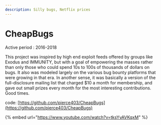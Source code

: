 ```yaml
---
description: Silly bugs, Netflix prices
---
```


# CheapBugs

Active period : 2016-2018

This project was inspired by high end exploit feeds offered by groups like Exodus and IMMUNITY, but with a goal of empowering the masses rather than only those who could spend 10s to 100s of thousands of dollars on bugs. It also was modeled largely on the various bug bounty platforms that were growing in that era. In another sense, it was basically a version of the full-disclosure mailing list that charged $10 a month for membership, and gave out small prizes every month for the most interesting contributions. Good times.

code: [https://github.com/pierce403/CheapBugs](https://github.com/pierce403/CheapBugs)

{% embed url="https://www.youtube.com/watch?v=tksYvAVKqxM" %}
